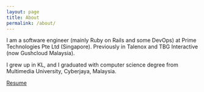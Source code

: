```yaml
---
layout: page
title: About
permalink: /about/
---
```


I am a software engineer (mainly Ruby on Rails and some DevOps) at Prime Technologies Pte Ltd (Singapore). Previously in Talenox and TBG Interactive (now Gushcloud Malaysia).

I grew up in KL, and I graduated with computer science degree from Multimedia University, Cyberjaya, Malaysia.

[Resume](https://www.anonoz.com/cv.pdf)
